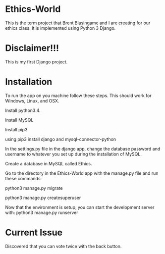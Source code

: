 Ethics-World
============

This is the term project that Brent Blasingame and I are creating for our ethics class.  It is implemented using Python 3 Django.

Disclaimer!!!
=============

This is my first Django project.

Installation
============

To run the app on you machine follow these steps.  This should work for Windows, Linux, and OSX.

Install python3.4.  

Install MySQL

Install pip3

using pip3 install django and mysql-connector-python

In the settings.py file in the django app, change the database password and username to whatever you set up during the installation of MySQL.

Create a database in MySQL called Ethics.  

Go to the directory in the Ethics-World app with the manage.py file and run these commands:

python3 manage.py migrate

python3 manage.py createsuperuser

Now that the environment is setup, you can start the development server with: python3 manage.py runserver

Current Issue
=============

Discovered that you can vote twice with the back button.
